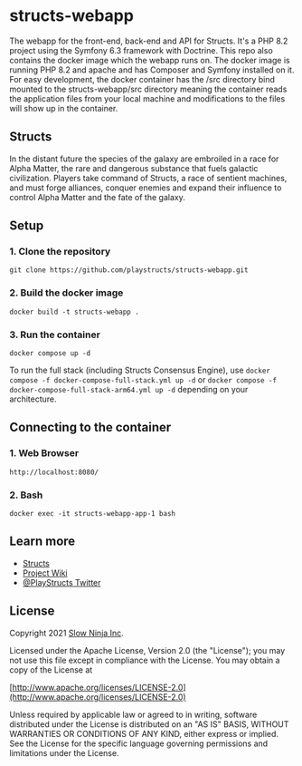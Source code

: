 # structs-webapp

The webapp for the front-end, back-end and API for Structs. It's a PHP 8.2 project using the Symfony 6.3 framework with Doctrine. This repo also contains the docker image which the webapp runs on. The docker image is running PHP 8.2 and apache and has Composer and Symfony installed on it. For easy development, the docker container has the /src directory bind mounted to the structs-webapp/src directory meaning the container reads the application files from your local machine and modifications to the files will show up in the container.

## Structs
In the distant future the species of the galaxy are embroiled in a race for Alpha Matter, the rare and dangerous substance that fuels galactic civilization. Players take command of Structs, a race of sentient machines, and must forge alliances, conquer enemies and expand their influence to control Alpha Matter and the fate of the galaxy.

## Setup

### 1. Clone the repository

`git clone https://github.com/playstructs/structs-webapp.git`

### 2. Build the docker image

`docker build -t structs-webapp .`

### 3. Run the container

`docker compose up -d`

To run the full stack (including Structs Consensus Engine), use `docker compose -f docker-compose-full-stack.yml up -d` or `docker compose -f docker-compose-full-stack-arm64.yml up -d` depending on your architecture. 


## Connecting to the container

### 1. Web Browser

`http://localhost:8080/`

### 2. Bash

`docker exec -it structs-webapp-app-1 bash`


## Learn more

- [Structs](https://playstructs.com)
- [Project Wiki](https://watt.wiki)
- [@PlayStructs Twitter](https://twitter.com/playstructs)


## License

Copyright 2021 [Slow Ninja Inc](https://slow.ninja).

Licensed under the Apache License, Version 2.0 (the "License");
you may not use this file except in compliance with the License.
You may obtain a copy of the License at

[http://www.apache.org/licenses/LICENSE-2.0](http://www.apache.org/licenses/LICENSE-2.0)

Unless required by applicable law or agreed to in writing, software
distributed under the License is distributed on an "AS IS" BASIS,
WITHOUT WARRANTIES OR CONDITIONS OF ANY KIND, either express or implied.
See the License for the specific language governing permissions and
limitations under the License.
